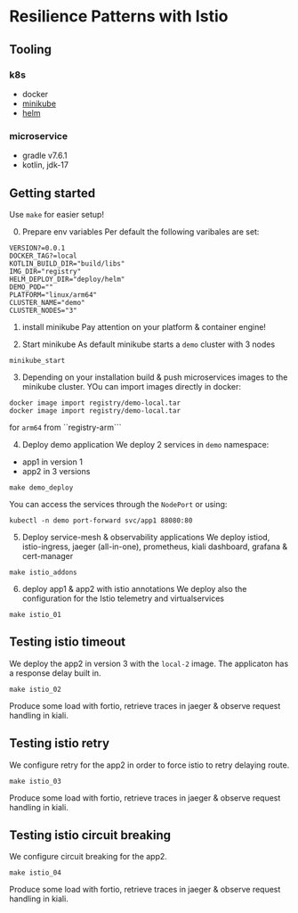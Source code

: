 # Resilience Patterns with Istio

## Tooling
### k8s
* docker
* [minikube](https://minikube.sigs.k8s.io/docs/)
* [helm](https://helm.sh)

### microservice
* gradle v7.6.1
* kotlin, jdk-17

## Getting started
Use `make` for easier setup!

0. Prepare env variables
   Per default the following varibales are set:
```
VERSION?=0.0.1
DOCKER_TAG?=local
KOTLIN_BUILD_DIR="build/libs"
IMG_DIR="registry"
HELM_DEPLOY_DIR="deploy/helm"
DEMO_POD=""
PLATFORM="linux/arm64"
CLUSTER_NAME="demo"
CLUSTER_NODES="3"
```

1. install minikube
   Pay attention on your platform & container engine!

2. Start minikube
   As default minikube starts a `demo` cluster with 3 nodes
````
minikube_start
````

3. Depending on your installation build & push microservices images to the minikube cluster.
   YOu can import images directly in docker:
```
docker image import registry/demo-local.tar
docker image import registry/demo-local.tar
```
for ``arm64`` from ``registry-arm```

4. Deploy demo application
   We deploy 2 services in ``demo`` namespace:
* app1 in version 1
* app2 in 3 versions
````
make demo_deploy
````
You can access the services through the `NodePort` or using:
````
kubectl -n demo port-forward svc/app1 88080:80
````

5. Deploy service-mesh & observability applications
   We deploy istiod, istio-ingress, jaeger (all-in-one), prometheus, kiali dashboard, grafana & cert-manager
````
make istio_addons
````

6. deploy app1 & app2 with istio annotations
   We deploy also the configuration for the Istio telemetry and virtualservices
````
make istio_01
````

## Testing istio timeout
We deploy the app2 in version 3 with the `local-2` image.
The applicaton has a response delay built in.
````
make istio_02
````

Produce some load with fortio, retrieve traces in jaeger & observe request handling in kiali.

## Testing istio retry
We configure retry for the app2 in order to force istio to retry delaying route.
````
make istio_03
````

Produce some load with fortio, retrieve traces in jaeger & observe request handling in kiali.

## Testing istio circuit breaking
We configure circuit breaking for the app2.
````
make istio_04
````

Produce some load with fortio, retrieve traces in jaeger & observe request handling in kiali.